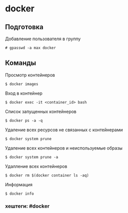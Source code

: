 # docker

## Подготовка

Добавление пользователя в группу
~~~~
# gpasswd -a max docker
~~~~

## Команды

Просмотр контейнеров
~~~~
$ docker images
~~~~

Вход в контейнер
~~~~
$ docker exec -it <container_id> bash
~~~~

Список запущенных контейнеров
~~~~
$ docker ps -a -q
~~~~

Удаление всех ресурсов не связанных с контейнерами
~~~~
$ docker system prune
~~~~

Удаление всеx контейнеров и неиспользуемые образы
~~~~
$ docker system prune -a
~~~~

Удалление всех контейнеров
~~~~
$ docker rm $(docker container ls -aq)
~~~~

Информация
~~~~
$ docker info
~~~~

### хештеги:  #docker